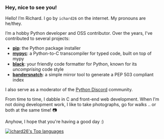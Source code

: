 ### Hey, nice to see you!

Hello! I’m Richard. I go by `ichard26` on the internet. My pronouns are he/they.

I’m a hobby Python developer and OSS contributor. Over the years, I've contributed to several projects:

- **[pip]**: the Python package installer 
- **[mypyc]**: a Python-to-C transcompiler for typed code, built on top of mypy
- **[black]**: your friendly code formatter for Python, known for its _uncomprising_ code style
- **[bandersnatch]**: a simple mirror tool to generate a PEP 503 compliant index

I also serve as a moderator of the [Python Discord][pydis] community.

From time to time, I dabble in C and front-end web development. When I’m not doing development work,
I like to take photographs, go for walks .. or both at the same time! 📷

Anyhow, I hope that you're having a good day :)

[![ichard26's Top languages](https://github-readme-stats.vercel.app/api/top-langs/?username=ichard26&layout=compact&theme=vue)](https://github.com/anuraghazra/github-readme-stats)

[bandersnatch]: https://github.com/pypa/bandersnatch
[black]: https://github.com/psf/black
[mypyc]: https://mypyc.readthedocs.io/
[pip]: https://github.com/pypa/pip
[pydis]: https://discord.gg/python
